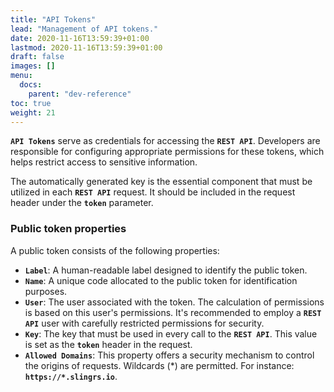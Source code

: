 ```yaml
---
title: "API Tokens"
lead: "Management of API tokens."
date: 2020-11-16T13:59:39+01:00
lastmod: 2020-11-16T13:59:39+01:00
draft: false
images: []
menu:
  docs:
    parent: "dev-reference"
toc: true
weight: 21 
---
```


**`API Tokens`** serve as credentials for accessing the **`REST API`**. Developers are responsible for configuring appropriate permissions for these tokens, which helps restrict access to sensitive information.

The automatically generated key is the essential component that must be utilized in each **`REST API`** request. It should be included in the request header under the **`token`** parameter.

### Public token properties

A public token consists of the following properties:

- **`Label`**: A human-readable label designed to identify the public token.
- **`Name`**: A unique code allocated to the public token for identification purposes.
- **`User`**: The user associated with the token. The calculation of permissions is based on this user's permissions. It's recommended to employ a **`REST API`** user with carefully restricted permissions for security.
- **`Key`**: The key that must be used in every call to the **`REST API`**. This value is set as the **`token`** header in the request.
- **`Allowed Domains`**: This property offers a security mechanism to control the origins of requests. Wildcards (*) are permitted. For instance: **`https://*.slingrs.io`**.